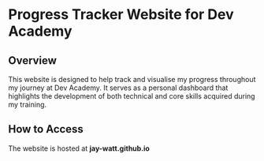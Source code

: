 # Progress Tracker Website for Dev Academy

## Overview

This website is designed to help track and visualise my progress throughout my journey at Dev Academy. It serves as a personal dashboard that highlights the development of both technical and core skills acquired during my training.

## How to Access

The website is hosted at **jay-watt.github.io**
